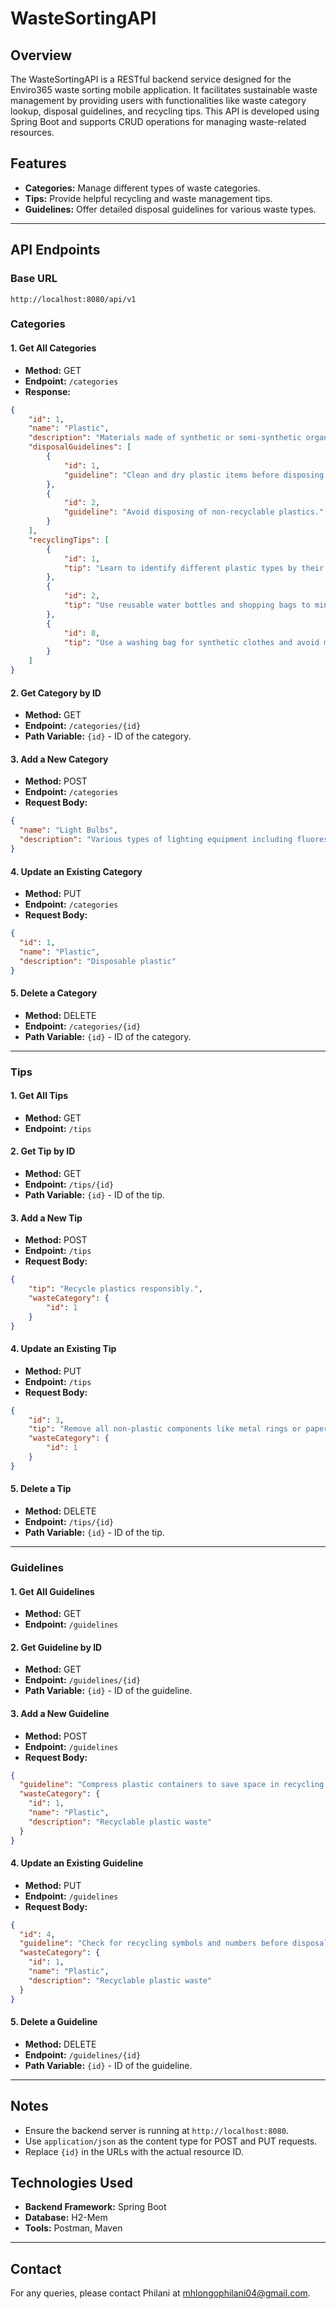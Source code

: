 # WasteSortingAPI

## Overview
The WasteSortingAPI is a RESTful backend service designed for the Enviro365 waste sorting mobile application. It facilitates sustainable waste management by providing users with functionalities like waste category lookup, disposal guidelines, and recycling tips. This API is developed using Spring Boot and supports CRUD operations for managing waste-related resources.

## Features
- **Categories:** Manage different types of waste categories.
- **Tips:** Provide helpful recycling and waste management tips.
- **Guidelines:** Offer detailed disposal guidelines for various waste types.

---

## API Endpoints

### Base URL
`http://localhost:8080/api/v1`

### Categories

#### 1. Get All Categories
- **Method:** GET
- **Endpoint:** `/categories`
- **Response:**
```json
{
    "id": 1,
    "name": "Plastic",
    "description": "Materials made of synthetic or semi-synthetic organic compounds that can be molded into solid objects",
    "disposalGuidelines": [
        {
            "id": 1,
            "guideline": "Clean and dry plastic items before disposing of them."
        },
        {
            "id": 2,
            "guideline": "Avoid disposing of non-recyclable plastics."
        }
    ],
    "recyclingTips": [
        {
            "id": 1,
            "tip": "Learn to identify different plastic types by their recycling numbers. #1 (PET) and #2 (HDPE) are the most commonly recycled plastics."
        },
        {
            "id": 2,
            "tip": "Use reusable water bottles and shopping bags to minimize plastic waste. Small changes can make a big difference!"
        },
        {
            "id": 8,
            "tip": "Use a washing bag for synthetic clothes and avoid microbeads in personal care products to reduce microplastic pollution."
        }
    ]
}
```

#### 2. Get Category by ID
- **Method:** GET
- **Endpoint:** `/categories/{id}`
- **Path Variable:** `{id}` - ID of the category.

#### 3. Add a New Category
- **Method:** POST
- **Endpoint:** `/categories`
- **Request Body:**
```json
{
  "name": "Light Bulbs",
  "description": "Various types of lighting equipment including fluorescent and LED"
}
```

#### 4. Update an Existing Category
- **Method:** PUT
- **Endpoint:** `/categories`
- **Request Body:**
```json
{
  "id": 1,
  "name": "Plastic",
  "description": "Disposable plastic"
}
```

#### 5. Delete a Category
- **Method:** DELETE
- **Endpoint:** `/categories/{id}`
- **Path Variable:** `{id}` - ID of the category.

---

### Tips

#### 1. Get All Tips
- **Method:** GET
- **Endpoint:** `/tips`

#### 2. Get Tip by ID
- **Method:** GET
- **Endpoint:** `/tips/{id}`
- **Path Variable:** `{id}` - ID of the tip.

#### 3. Add a New Tip
- **Method:** POST
- **Endpoint:** `/tips`
- **Request Body:**
```json
{
    "tip": "Recycle plastics responsibly.",
    "wasteCategory": {
        "id": 1
    }
}

```

#### 4. Update an Existing Tip
- **Method:** PUT
- **Endpoint:** `/tips`
- **Request Body:**
```json
{
    "id": 3,
    "tip": "Remove all non-plastic components like metal rings or paper labels.",
    "wasteCategory": {
        "id": 1
    }
}
```

#### 5. Delete a Tip
- **Method:** DELETE
- **Endpoint:** `/tips/{id}`
- **Path Variable:** `{id}` - ID of the tip.

---

### Guidelines

#### 1. Get All Guidelines
- **Method:** GET
- **Endpoint:** `/guidelines`

#### 2. Get Guideline by ID
- **Method:** GET
- **Endpoint:** `/guidelines/{id}`
- **Path Variable:** `{id}` - ID of the guideline.

#### 3. Add a New Guideline
- **Method:** POST
- **Endpoint:** `/guidelines`
- **Request Body:**
```json
{
  "guideline": "Compress plastic containers to save space in recycling bins",
  "wasteCategory": {
    "id": 1,
    "name": "Plastic",
    "description": "Recyclable plastic waste"
  }
}
```

#### 4. Update an Existing Guideline
- **Method:** PUT
- **Endpoint:** `/guidelines`
- **Request Body:**
```json
{
  "id": 4,
  "guideline": "Check for recycling symbols and numbers before disposal'",
  "wasteCategory": {
    "id": 1,
    "name": "Plastic",
    "description": "Recyclable plastic waste"
  }
}
```

#### 5. Delete a Guideline
- **Method:** DELETE
- **Endpoint:** `/guidelines/{id}`
- **Path Variable:** `{id}` - ID of the guideline.

---

## Notes

- Ensure the backend server is running at `http://localhost:8080`.
- Use `application/json` as the content type for POST and PUT requests.
- Replace `{id}` in the URLs with the actual resource ID.

## Technologies Used
- **Backend Framework:** Spring Boot
- **Database:** H2-Mem
- **Tools:** Postman, Maven

---

## Contact
For any queries, please contact Philani at [mhlongophilani04@gmail.com](mailto:mhlongophilani04@gmail.com).

